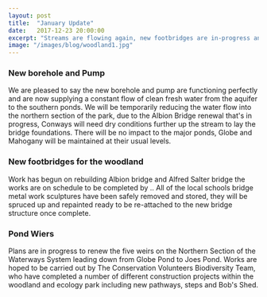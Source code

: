 ```yaml
---
layout: post
title:  "January Update"
date:   2017-12-23 20:00:00
excerpt: "Streams are flowing again, new footbridges are in-progress and new weirs are on the cards!"
image: "/images/blog/woodland1.jpg"
---
```

### New borehole and Pump

We are pleased to say the new borehole and pump are functioning perfectly and are now supplying a constant flow of clean fresh water from the aquifer to the southern ponds. We will be temporarily reducing the water flow into the northern section of the park, due to the Albion Bridge renewal that's in progress, Conways will need dry conditions further up the stream to lay the bridge foundations. There will be no impact to the major ponds, Globe and Mahogany will be maintained at their usual levels.   

### New footbridges for the woodland

Work has begun on rebuilding Albion bridge and Alfred Salter bridge the works are on schedule to be completed by ..
All of the local schools bridge metal work sculptures have been safely removed and stored, they will be spruced up and repainted ready to be re-attached to the new bridge structure once complete.

### Pond Wiers 
Plans are in progress to renew the five weirs on the Northern Section of the Waterways System leading down from Globe Pond to Joes Pond. Works are hoped to be carried out by The Conservation Volunteers Biodiversity Team, who have completed a number of different construction projects within the woodland and ecology park including new pathways, steps and Bob's Shed.

